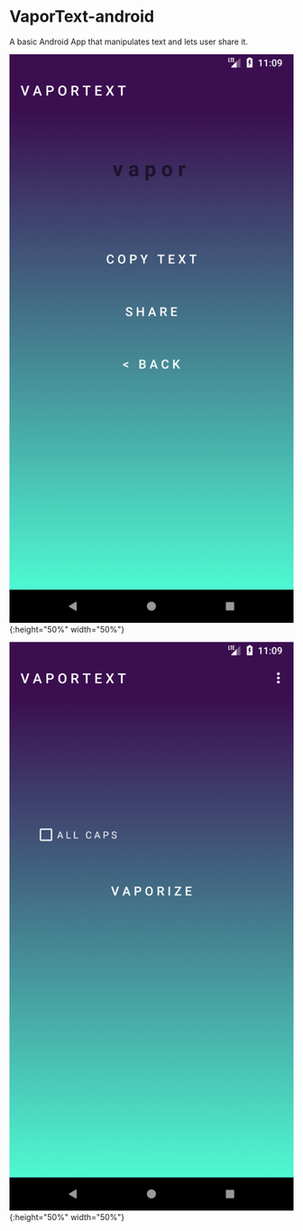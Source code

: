 # VaporText-android

A basic Android App that manipulates text and lets user share it. 

![SS1](screenshots/Screenshot_1520496566.png?raw=true "Title"){:height="50%" width="50%"}

![SS2](screenshots/Screenshot_1520496558.png?raw=true "Title"){:height="50%" width="50%"}
